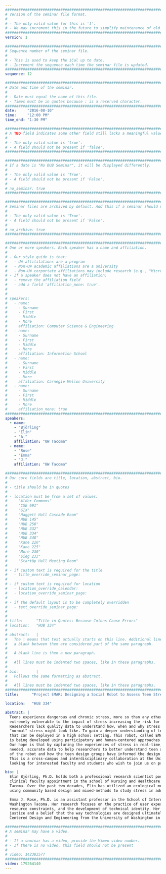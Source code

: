 ```yaml
---
################################################################################
# Version of the seminar file format.
#
# - The only valid value for this is '1'.
# - We may increment this in the future to simplify maintenance of old seminars.
################################################################################
version: 1

################################################################################
# Sequence number of the seminar file.
#
# - This is used to keep the iCal up to date.
# - Increment the sequence each time the seminar file is updated.
################################################################################
sequence: 12

################################################################################
# Date and time of the seminar.
#
# - Date must equal the name of this file.
# - Times must be in quotes because : is a reserved character.
################################################################################
date:     "2016-08-10"
time:     "12:00 PM"
time_end: "1:30 PM"

################################################################################
# A TBD field indicates some other field still lacks a meaningful value.
#
# - The only valid value is 'true'.
# - A field should not be present if 'false'.
################################################################################

################################################################################
# If a date is "No DUB Seminar", it will be displayed differently.
#
# - The only valid value is 'True'.
# - A field should not be present if 'False'.
#
# no_seminar: true
################################################################################

################################################################################
# Seminar files are archived by default. Add this if a seminar should not be.
#
# - The only valid value is 'True'.
# - A field should not be present if 'False'.
#
# no_archive: true
################################################################################

################################################################################
# One or more speakers. Each speaker has a name and affiliation.
#
# - Our style guide is that:
#   - UW affilitations are a program
#   - Non-UW academic affiliations are a university
#   - Non-UW corportate affiliations may include research (e.g., "Microsoft Research")
# - If a speaker does not have an affiliation:
#   - remove the affiliation field
#   - add a field 'affiliation_none: true'.
#
#
# speakers:
#   - name: 
#     - Surname
#     - First
#     - Middle
#     - More
#     affiliation: Computer Science & Engineering 
#   - name: 
#     - Surname
#     - First
#     - Middle
#     - More
#     affiliation: Information School 
#   - name: 
#     - Surname
#     - First
#     - Middle
#     - More
#     affiliation: Carnegie Mellon University 
#   - name:
#     - Surname
#     - First
#     - Middle
#     - More
#     affiliation_none: true
################################################################################
speakers:
  - name:
    - "Björling"
    - "Elin"
    - "A."
    affiliation: "UW Tacoma"
  - name:
    - "Rose"
    - "Emma"
    - "J."
    affiliation: "UW Tacoma"

################################################################################
# Our core fields are title, location, abstract, bio.
#
# - title should be in quotes
#
# - location must be from a set of values:
#     "Alder Commons"
#     "CSE 691"
#     "GIX"
#     "Haggett Hall Cascade Room"
#     "HUB 145"
#     "HUB 250"
#     "HUB 332"
#     "HUB 334"
#     "HUB 340"
#     "Kane 220"
#     "Kane 225"
#     "More 230"
#     "Sieg 233"
#     "StartUp Hall Meeting Room"
#
# - if custom text is required for the title
#   - title_override_seminar_page:
#
# - if custom text is required for location
#   - location_override_calendar:
#   - location_override_seminar_page:
#
# - if the default layout is to be completely overridden
#   - text_override_seminar_page:
#
#
# title:      "Title in Quotes: Because Colons Cause Errors"
# location:   "HUB 334"
#
# abstract:   |
#   The | means that text actually starts on this line. Additional lines without
#   a blank between them are considered part of the same paragraph.
#
#   A blank line is then a new paragraph.
#
#   All lines must be indented two spaces, like in these paragraphs.
#
# bio:        |
#   Follows the same formatting as abstract.
#
#   All lines must be indented two spaces, like in these paragraphs.
################################################################################
title:      "Project EMAR: Designing a Social Robot to Assess Teen Stress Using a Human-Centered Approach"

location:   "HUB 334"

abstract: |
  Teens experience dangerous and chronic stress, more so than any other age group. The adolescent brain is also
  extremely vulnerable to the impact of stress increasing the risk for mental and physical illnesses for teens.
  Researchers lack quality data to understand how, when and why stress occurs in teens or even to understand what
  "normal" stress might look like. To gain a deeper understanding of teen stress, our team is developing a social robot
  that can be deployed in a high school setting. This robot, called EMAR, (Ecological Momentary Assessment Robot),
  is being developed using participatory and human-centered approaches that engage high school students.
  Our hope is that by capturing the experiences of stress in real-time, an engaging social robot will gather much
  needed, accurate data to help researchers to better understand teen stress. In this talk, we share two prototypes
  of the robot and how the teen design groups have informed the design and impacted our thinking.
  This is a cross-campus and interdisciplinary collaboration at the University of Washington and we are actively
  looking for interested faculty and students who wish to join us on project EMAR.

bio: |
  Elin Björling, Ph.D. holds both a professional research scientist position for the Office of Research and a
  clinical faculty appointment in the school of Nursing and Healthcare Leadership at University of Washington
  Tacoma. Over the past two decades, Elin has utilized an ecological momentary assessment/experience sampling approach
  using community based design and mixed-methods to study stress in adolescents.

  Emma J. Rose, Ph.D. is an assistant professor in the School of Interdisciplinary Arts & Sciences at University of
  Washington Tacoma. Her research focuses on the practice of user experience, how people use expertise to overcome
  resource constraints, and the development of technical identity. Her research is motivated by a commitment to social
  justice and a belief that the way technologies are designed ultimately shapes our world. She received her PhD in Human
  Centered Design and Engineering from the University of Washington in 2011.

################################################################################
# A seminar may have a video.
#
# - If a seminar has a video, provide the Vimeo video number.
# - If there is no video, this field should not be present
#
# video: 142303577
################################################################################
video: 179264140
---
```

